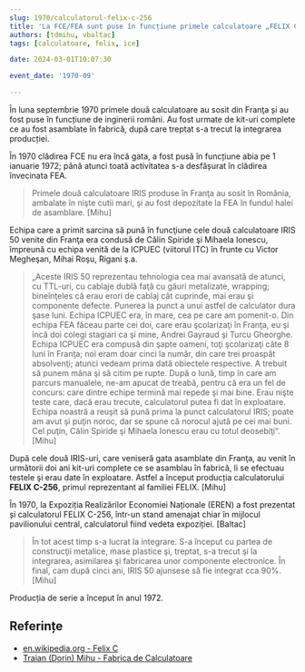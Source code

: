 ```yaml
---
slug: 1970/calculatorul-felix-c-256
title: 'La FCE/FEA sunt puse în funcțiune primele calculatoare „FELIX C-256”'
authors: [tdmihu, vbaltac]
tags: [calculatoare, felix, ice]

date: 2024-03-01T10:07:30

event_date: '1970-09'

---
```


În luna septembrie 1970 primele două calculatoare au sosit din Franţa și au fost puse în funcțiune de inginerii români. Au fost urmate de kit-uri complete ce au fost asamblate în fabrică, după care treptat s-a trecut la integrarea producției.

<!-- truncate -->

În 1970 clădirea FCE nu era încă gata, a fost pusă în funcțiune abia pe 1 ianuarie 1972; până atunci toată activitatea s-a desfășurat în clădirea învecinata FEA.

> Primele două calculatoare IRIS produse în Franţa au sosit în România, ambalate în nişte cutii mari, şi au fost depozitate la FEA în fundul halei de asamblare. [Mihu]

Echipa care a primit sarcina să pună în funcţiune cele două calculatoare IRIS 50 venite din Franţa era condusă de Călin Spiride şi Mihaela Ionescu, împreună cu echipa venită de la ICPUEC (viitorul ITC) în frunte cu Victor Megheşan, Mihai Roşu, Rigani ş.a.

> „Aceste IRIS 50 reprezentau tehnologia cea mai avansată de atunci, cu TTL-uri, cu cablaje dublă faţă cu găuri metalizate, wrapping; bineînţeles că erau erori de cablaj cât cuprinde, mai erau şi componente defecte. Punerea la punct a unui astfel de calculator dura şase luni. Echipa ICPUEC era, în mare, cea pe care am pomenit-o. Din echipa FEA făceau parte cei doi, care erau şcolarizaţi în Franţa, eu şi încă doi colegi stagiari ca şi mine, Andrei Gayraud şi Turcu Gheorghe. Echipa ICPUEC era compusă din şapte oameni, toţi şcolarizaţi câte 8 luni în Franţa; noi eram doar cinci la număr, din care trei proaspăt absolvenţi; atunci vedeam prima dată obiectele respective. A trebuit să punem mâna şi să citim pe rupte. După o lună, timp în care am parcurs manualele, ne-am apucat de treabă, pentru că era un fel de concurs: care dintre echipe termină mai repede şi mai bine. Erau nişte teste care, dacă erau trecute, calculatorul putea fi dat în exploatare. Echipa noastră a reuşit să pună prima la punct calculatorul IRIS; poate am avut şi puţin noroc, dar se spune că norocul ajută pe cei mai buni. Cel puţin, Călin Spiride şi Mihaela Ionescu erau cu totul deosebiţi“. [Mihu]

După cele două IRIS-uri, care veniseră gata asamblate din Franţa, au venit în următorii doi ani kit-uri complete ce se asamblau în fabrică, li se efectuau testele şi erau date în exploatare. Astfel a început
producția calculatorului **FELIX C-256**, primul reprezentant al familiei FELIX. [Mihu]

În 1970, la Expoziția Realizărilor Economiei Naționale (EREN) a fost prezentat
și calculatorul FELIX C-256, într-un stand amenajat chiar în mijlocul
pavilionului central, calculatorul fiind vedeta expoziției. [Baltac]

> În tot acest timp s-a lucrat la integrare. S-a început cu partea de construcţii metalice, mase plastice şi, treptat, s-a trecut şi la integrarea, asimilarea şi fabricarea unor componente electronice. În final, cam după cinci ani, IRIS 50 ajunsese să fie integrat cca 90%. [Mihu]

Producția de serie a început în anul 1972.

## Referințe

- [en.wikipedia.org - Felix C](https://ro.wikipedia.org/wiki/Felix_C)
- [Traian (Dorin) Mihu - Fabrica de Calculatoare](/amintiri/2008/tdmihu-aminitiri-fabrica-de-calculatoare)
